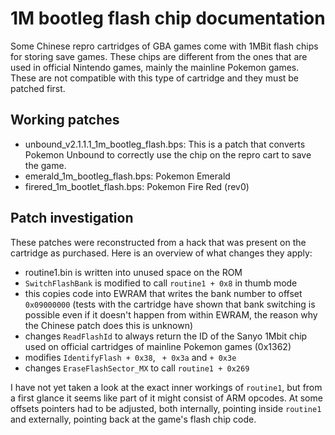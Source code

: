 # 1M bootleg flash chip documentation

Some Chinese repro cartridges of GBA games come with 1MBit flash chips for
storing save games. These chips are different from the ones that are used in
official Nintendo games, mainly the mainline Pokemon games.
These are not compatible with this type of cartridge and they must be patched
first.

## Working patches

- unbound_v2.1.1.1_1m_bootleg_flash.bps: This is a patch that converts Pokemon
Unbound to correctly use the chip on the repro cart to save the game.
- emerald_1m_bootleg_flash.bps: Pokemon Emerald
- firered_1m_bootlet_flash.bps: Pokemon Fire Red (rev0)

## Patch investigation

These patches were reconstructed from a hack that was present on the cartridge
as purchased. Here is an overview of what changes they apply:

- routine1.bin is written into unused space on the ROM
- `SwitchFlashBank` is modified to call `routine1 + 0x8` in thumb mode
- this copies code into EWRAM that writes the bank number to offset `0x09000000`
(tests with the cartridge have shown that bank switching is possible even if it
doesn't happen from within EWRAM, the reason why the Chinese patch does this is
unknown)
- changes `ReadFlashId` to always return the ID of the Sanyo 1Mbit chip used on
official cartridges of mainline Pokemon games (0x1362)
- modifies `IdentifyFlash + 0x38`, ` + 0x3a` and `+ 0x3e`
- changes `EraseFlashSector_MX` to call `routine1 + 0x269`

I have not yet taken a look at the exact inner workings of `routine1`, but from
a first glance it seems like part of it might consist of ARM opcodes. At some
offsets pointers had to be adjusted, both internally, pointing inside `routine1`
and externally, pointing back at the game's flash chip code.
